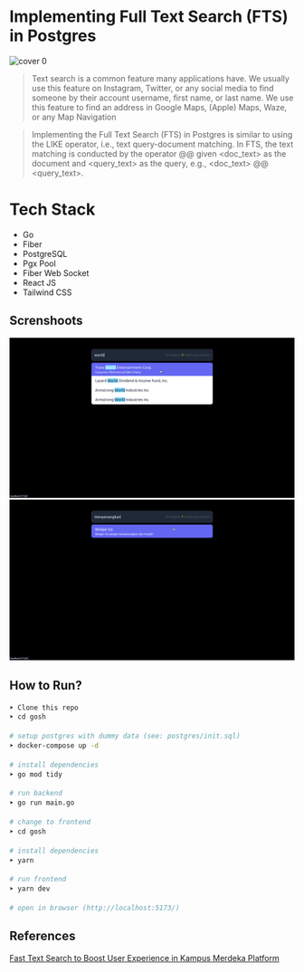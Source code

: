 # Implementing Full Text Search (FTS) in Postgres


![cover 0](https://miro.medium.com/v2/resize:fit:786/format:webp/1*m9BuaqJQ-FOOX4ifFQglng.jpeg)

> Text search is a common feature many applications have. We usually use this feature on Instagram, Twitter, or any social media to find someone by their account username, first name, or last name. We use this feature to find an address in Google Maps, (Apple) Maps, Waze, or any Map Navigation

> Implementing the Full Text Search (FTS) in Postgres is similar to using the LIKE operator, i.e., text query-document matching. In FTS, the text matching is conducted by the operator @@ given <doc_text> as the document and <query_text> as the query, e.g., <doc_text> @@ <query_text>.

# Tech Stack

- Go
- Fiber
- PostgreSQL
- Pgx Pool
- Fiber Web Socket
- React JS
- Tailwind CSS

## Screnshoots

![ss 1](https://github.com/SemmiDev/gosh/blob/main/images/screnshoot.png)
![ss 2](https://github.com/SemmiDev/gosh/blob/main/images/screnshoot-2.png)

## How to Run?

```bash
➤ Clone this repo
➤ cd gosh

# setup postgres with dummy data (see: postgres/init.sql)
➤ docker-compose up -d

# install dependencies
➤ go mod tidy

# run backend
➤ go run main.go

# change to frontend
➤ cd gosh

# install dependencies
➤ yarn

# run frontend
➤ yarn dev

# open in browser (http://localhost:5173/)
```

## References

[Fast Text Search to Boost User Experience in Kampus Merdeka Platform](https://medium.com/govtech-edu/fast-text-search-to-boost-user-experience-in-kampus-merdeka-platform-a3a444522754)
